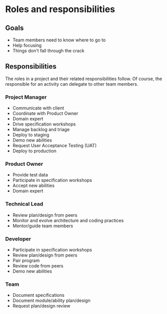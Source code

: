 # Roles and responsibilities

## Goals

* Team members need to know where to go to
* Help focusing
* Things don't fall through the crack

## Responsibilities

The roles in a project and their related responsibilities follow. Of course, the responsible for an activity can delegate to other team members.

### Project Manager

* Communicate with client
* Coordinate with Product Owner
* Domain expert
* Drive specification workshops
* Manage backlog and triage
* Deploy to staging
* Demo new abilities
* Request User Acceptance Testing \(UAT\)
* Deploy to production

### Product Owner

* Provide test data
* Participate in specification workshops
* Accept new abilities
* Domain expert

### Technical Lead

* Review plan/design from peers
* Monitor and evolve architecture and coding practices
* Mentor/guide team members

### Developer

* Participate in specification workshops
* Review plan/design from peers
* Pair program
* Review code from peers
* Demo new abilities

### Team

* Document specifications
* Document module/ability plan/design
* Request plan/design review

